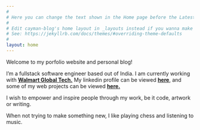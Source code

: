 ```yaml
---
#
# Here you can change the text shown in the Home page before the Latest Posts section.
#
# Edit cayman-blog's home layout in _layouts instead if you wanna make some changes
# See: https://jekyllrb.com/docs/themes/#overriding-theme-defaults
#
layout: home
---
```


Welcome to my porfolio website and personal blog!

I’m a fullstack software engineer based out of India. I am currently working with **[Walmart Global Tech.](https://tech.walmart.com/content/walmart-global-tech/en_us.html)** My linkedin profile can be viewed **[here](https://www.linkedin.com/in/amanmakesart/)**, and some of my web projects can be viewed **[here.](/projects)**

I wish to empower and inspire people through my work, be it code, artwork or writing.

When not trying to make something new, I like playing chess and listening to music.
